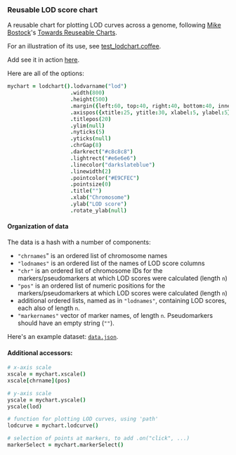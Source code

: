 ### Reusable LOD score chart

A reusable chart for plotting LOD curves
across a genome, following
[Mike Bostock](http://bost.ocks.org/mike)'s
[Towards Reuseable Charts](http://bost.ocks.org/mike/chart/).

For an illustration of its use, see [test_lodchart.coffee](https://github.com/kbroman/qtlcharts/blob/master/inst/panels/lodchart/test/test_lodchart.coffee).

Add see it in action [here](http://kbroman.org/qtlcharts/assets/panels/lodchart/test).

Here are all of the options:

```coffeescript
mychart = lodchart().lodvarname("lod")                                       # variable containing LOD to plot
                    .width(800)                                              # internal width of chart
                    .height(500)                                             # internal height
                    .margin({left:60, top:40, right:40, bottom:40, inner:5}) # margins
                    .axispos({xtitle:25, ytitle:30, xlabel:5, ylabel:5})     # spacing for axis titles and labels
                    .titlepos(20)                                            # spacing for panel title
                    .ylim(null)                                              # y-axis limits
                    .nyticks(5)                                              # no. y-axis ticks
                    .yticks(null)                                            # locations of y-axis ticks
                    .chrGap(8)                                               # gap between chromosomes in pixels
                    .darkrect("#c8c8c8")                                     # even chr rectangle color
                    .lightrect("#e6e6e6")                                    # odd chr rectangle color
                    .linecolor("darkslateblue")                              # color for LOD curves
                    .linewidth(2)                                            # width of LOD curves
                    .pointcolor("#E9CFEC")                                   # color of points a markers
                    .pointsize(0)                                            # radius of points at markers (0=hidden)
                    .title("")                                               # panel title
                    .xlab("Chromosome")                                      # x-axis label
                    .ylab("LOD score")                                       # y-axis label
                    .rotate_ylab(null)                                       # rotate y-axis label
```

#### Organization of data

The data is a hash with a number of components:

- `"chrnames`" is an ordered list of chromosome names
- `"lodnames"` is an ordered list of the names of LOD score columns
- `"chr"` is an ordered list of chromosome IDs for the markers/pseudomarkers
  at which LOD scores were calculated (length `n`)
- `"pos"` is an ordered list of numeric positions for the markers/pseudomarkers
  at which LOD scores were calculated (length `n`)
- additional ordered lists, named as in `"lodnames"`, containing LOD
  scores, each also of length `n`.
- `"markernames"` vector of marker names, of length `n`. Pseudomarkers
  should have an empty string (`""`).

Here's an example dataset: [`data.json`](http://kbroman.org/qtlcharts/assets/panels/lodchart/test/data.json).

#### Additional accessors:

```coffeescript
# x-axis scale
xscale = mychart.xscale()
xscale[chrname](pos)

# y-axis scale
yscale = mychart.yscale()
yscale(lod)

# function for plotting LOD curves, using 'path'
lodcurve = mychart.lodcurve()

# selection of points at markers, to add .on("click", ...)
markerSelect = mychart.markerSelect()
```
